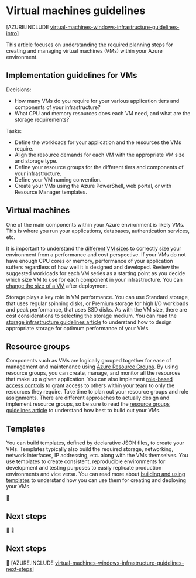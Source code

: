 <properties
	pageTitle="windows Virtual Machines Guidelines | Azure"
	description="Learn about the key design and implementation guidelines for deploying windows virtual machines into Azure"
	documentationCenter=""
	services="virtual-machines-windows"
	authors="iainfoulds"
	manager="timlt"
	editor=""
	tags="azure-resource-manager"/>

<tags
	ms.service="virtual-machines-windows"
	ms.workload="infrastructure-services"
	ms.tgt_pltfrm="vm-windows"
	ms.devlang="na"
	ms.topic="article"
	ms.date="09/08/2016"
	wacn.date=""
	ms.author="iainfou"/>

# Virtual machines guidelines

[AZURE.INCLUDE [virtual-machines-windows-infrastructure-guidelines-intro](../../includes/virtual-machines-windows-infrastructure-guidelines-intro.md)] 

This article focuses on understanding the required planning steps for creating and managing virtual machines (VMs) within your Azure environment.

## Implementation guidelines for VMs
Decisions:

- How many VMs do you require for your various application tiers and components of your infrastructure?
- What CPU and memory resources does each VM need, and what are the storage requirements?

Tasks:

- Define the workloads for your application and the resources the VMs require.
- Align the resource demands for each VM with the appropriate VM size and storage type.
- Define your resource groups for the different tiers and components of your infrastructure.
- Define your VM naming convention.
- Create your VMs using the Azure PowerShell, web portal, or with Resource Manager templates.

## Virtual machines

One of the main components within your Azure environment is likely VMs. This is where you run your applications, databases, authentication services, etc.

It is important to understand the [different VM sizes](/documentation/articles/virtual-machines-windows-sizes/) to correctly size your environment from a performance and cost perspective. If your VMs do not have enough CPU cores or memory, performance of your application suffers regardless of how well it is designed and developed. Review the suggested workloads for each VM series as a starting point as you decide which size VM to use for each component in your infrastructure. You can [change the size of a VM](https://azure.microsoft.com/blog/resize-virtual-machines/) after deployment.

Storage plays a key role in VM performance. You can use Standard storage, that uses regular spinning disks, or Premium storage for high I/O workloads and peak performance, that uses SSD disks. As with the VM size, there are cost considerations to selecting the storage medium. You can read the [storage infrastructure guidelines article](/documentation/articles/virtual-machines-windows-infrastructure-storage-solutions-guidelines/) to understand how to design appropriate storage for optimum performance of your VMs.


## Resource groups
Components such as VMs are logically grouped together for ease of management and maintenance using [Azure Resource Groups](/documentation/articles/resource-group-overview/). By using resource groups, you can create, manage, and monitor all the resources that make up a given application. You can also implement [role-based access controls](/documentation/articles/role-based-access-control-what-is/) to grant access to others within your team to only the resources they require. Take time to plan out your resource groups and role assignments. There are different approaches to actually design and implement resource groups, so be sure to read the [resource groups guidelines article](/documentation/articles/virtual-machines-windows-infrastructure-resource-groups-guidelines/) to understand how best to build out your VMs.


## Templates 
You can build templates, defined by declarative JSON files, to create your VMs. Templates typically also build the required storage, networking, network interfaces, IP addressing, etc. along with the VMs themselves. You use templates to create consistent, reproducible environments for development and testing purposes to easily replicate production environments and vice versa. You can read more about [building and using templates](/documentation/articles/resource-group-overview/#template-deployment) to understand how you can use them for creating and deploying your VMs.



## Next steps


## <a name="next-steps"></a>Next steps

[AZURE.INCLUDE [virtual-machines-windows-infrastructure-guidelines-next-steps](../../includes/virtual-machines-windows-infrastructure-guidelines-next-steps.md)]